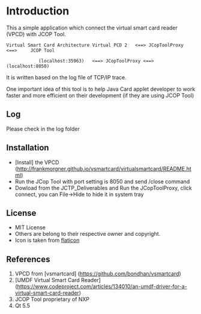 Introduction
========

This a simple application which connect the virtual smart card reader (VPCD) with JCOP Tool.

	Virtual Smart Card Architecture Virtual PCD 2 	<==> JCopToolProxy <==> 	JCOP Tool

				(localhost:35963)	<==> JCopToolProxy <==> 	(localhost:8050)

It is written based on the log file of TCP/IP trace.

One important idea of this tool is to help Java Card applet developer to work faster and more efficient on their development (if they are using JCOP Tool)


Log
------------

Please check in the log folder


Installation
------------
- [Install] the VPCD (http://frankmorgner.github.io/vsmartcard/virtualsmartcard/README.html)
- Run the JCop Tool with port setting is 8050 and send /close command
- Dowload from the JCTP_Deliverables and Run the JCopToolProxy, click connect, you can File->Hide to hide it in system tray

License
------------

* MIT License
* Others are belong to their respective owner and copyright.
* Icon is taken from [flaticon](http://www.flaticon.com/)

References
------------
1. VPCD from [vsmartcard] (https://github.com/bondhan/vsmartcard)
2. [UMDF Virtual Smart Card Reader] (https://www.codeproject.com/articles/134010/an-umdf-driver-for-a-virtual-smart-card-reader)
3. JCOP Tool proprietary of NXP
4. Qt 5.5
